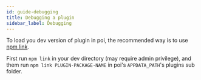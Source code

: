 ```yaml
---
id: guide-debugging
title: Debugging a plugin
sidebar_label: Debugging
---
```


To load you dev version of plugin in poi, the recommended way is to use [npm link](https://docs.npmjs.com/cli/link).

First run `npm link` in your dev directory (may require admin privilege), and them run `npm link PLUGIN-PACKAGE-NAME` in poi's `APPDATA_PATH`'s plugins sub folder.
